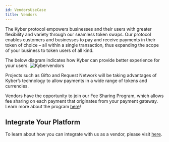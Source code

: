 ```yaml
---
id: VendorsUseCase
title: Vendors
---
```

The Kyber protocol empowers businesses and their users with greater flexibility and variety through our seamless token swaps. Our protocol enables customers and businesses to pay and receive payments in their token of choice – all within a single transaction, thus expanding the scope of your business to token users of all kind.

The below diagram indicates how Kyber can provide better experience for your users.
![Kybervendors](/uploads/kybervendors.jpg "Kyber Vendors")

Projects such as Gifto and Request Network will be taking advantages of Kyber’s technology to allow payments in a wide range of tokens and currencies.

Vendors have the opportunity to join our Fee Sharing Program, which allows fee sharing on each payment that originates from your payment gateway. Learn more about the program [here](guide-feesharing.md)!

## Integrate Your Platform
To learn about how you can integrate with us as a vendor, please visit [here](guide-vendors.md).
